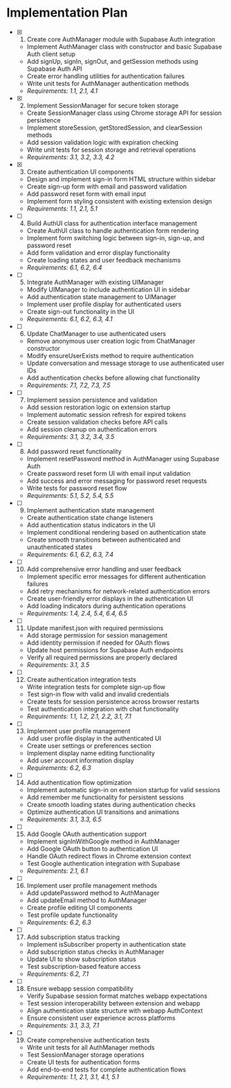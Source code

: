# Implementation Plan

- [x] 1. Create core AuthManager module with Supabase Auth integration










  - Implement AuthManager class with constructor and basic Supabase Auth client setup
  - Add signUp, signIn, signOut, and getSession methods using Supabase Auth API
  - Create error handling utilities for authentication failures
  - Write unit tests for AuthManager authentication methods
  - _Requirements: 1.1, 2.1, 4.1_

- [x] 2. Implement SessionManager for secure token storage




  - Create SessionManager class using Chrome storage API for session persistence
  - Implement storeSession, getStoredSession, and clearSession methods
  - Add session validation logic with expiration checking
  - Write unit tests for session storage and retrieval operations
  - _Requirements: 3.1, 3.2, 3.3, 4.2_

- [x] 3. Create authentication UI components













  - Design and implement sign-in form HTML structure within sidebar
  - Create sign-up form with email and password validation
  - Add password reset form with email input
  - Implement form styling consistent with existing extension design
  - _Requirements: 1.1, 2.1, 5.1_

- [ ] 4. Build AuthUI class for authentication interface management
  - Create AuthUI class to handle authentication form rendering
  - Implement form switching logic between sign-in, sign-up, and password reset
  - Add form validation and error display functionality
  - Create loading states and user feedback mechanisms
  - _Requirements: 6.1, 6.2, 6.4_

- [ ] 5. Integrate AuthManager with existing UIManager
  - Modify UIManager to include authentication UI in sidebar
  - Add authentication state management to UIManager
  - Implement user profile display for authenticated users
  - Create sign-out functionality in the UI
  - _Requirements: 6.1, 6.2, 6.3, 4.1_

- [ ] 6. Update ChatManager to use authenticated users
  - Remove anonymous user creation logic from ChatManager constructor
  - Modify ensureUserExists method to require authentication
  - Update conversation and message storage to use authenticated user IDs
  - Add authentication checks before allowing chat functionality
  - _Requirements: 7.1, 7.2, 7.3, 7.5_

- [ ] 7. Implement session persistence and validation
  - Add session restoration logic on extension startup
  - Implement automatic session refresh for expired tokens
  - Create session validation checks before API calls
  - Add session cleanup on authentication errors
  - _Requirements: 3.1, 3.2, 3.4, 3.5_

- [ ] 8. Add password reset functionality
  - Implement resetPassword method in AuthManager using Supabase Auth
  - Create password reset form UI with email input validation
  - Add success and error messaging for password reset requests
  - Write tests for password reset flow
  - _Requirements: 5.1, 5.2, 5.4, 5.5_

- [ ] 9. Implement authentication state management
  - Create authentication state change listeners
  - Add authentication status indicators in the UI
  - Implement conditional rendering based on authentication state
  - Create smooth transitions between authenticated and unauthenticated states
  - _Requirements: 6.1, 6.2, 6.3, 7.4_

- [ ] 10. Add comprehensive error handling and user feedback
  - Implement specific error messages for different authentication failures
  - Add retry mechanisms for network-related authentication errors
  - Create user-friendly error displays in the authentication UI
  - Add loading indicators during authentication operations
  - _Requirements: 1.4, 2.4, 5.4, 6.4, 6.5_

- [ ] 11. Update manifest.json with required permissions
  - Add storage permission for session management
  - Add identity permission if needed for OAuth flows
  - Update host permissions for Supabase Auth endpoints
  - Verify all required permissions are properly declared
  - _Requirements: 3.1, 3.5_

- [ ] 12. Create authentication integration tests
  - Write integration tests for complete sign-up flow
  - Test sign-in flow with valid and invalid credentials
  - Create tests for session persistence across browser restarts
  - Test authentication integration with chat functionality
  - _Requirements: 1.1, 1.2, 2.1, 2.2, 3.1, 7.1_

- [ ] 13. Implement user profile management
  - Add user profile display in the authenticated UI
  - Create user settings or preferences section
  - Implement display name editing functionality
  - Add user account information display
  - _Requirements: 6.2, 6.3_

- [ ] 14. Add authentication flow optimization
  - Implement automatic sign-in on extension startup for valid sessions
  - Add remember me functionality for persistent sessions
  - Create smooth loading states during authentication checks
  - Optimize authentication UI transitions and animations
  - _Requirements: 3.1, 3.3, 6.5_

- [ ] 15. Add Google OAuth authentication support
  - Implement signInWithGoogle method in AuthManager
  - Add Google OAuth button to authentication UI
  - Handle OAuth redirect flows in Chrome extension context
  - Test Google authentication integration with Supabase
  - _Requirements: 2.1, 6.1_

- [ ] 16. Implement user profile management methods
  - Add updatePassword method to AuthManager
  - Add updateEmail method to AuthManager
  - Create profile editing UI components
  - Test profile update functionality
  - _Requirements: 6.2, 6.3_

- [ ] 17. Add subscription status tracking
  - Implement isSubscriber property in authentication state
  - Add subscription status checks in AuthManager
  - Update UI to show subscription status
  - Test subscription-based feature access
  - _Requirements: 6.2, 7.1_

- [ ] 18. Ensure webapp session compatibility
  - Verify Supabase session format matches webapp expectations
  - Test session interoperability between extension and webapp
  - Align authentication state structure with webapp AuthContext
  - Ensure consistent user experience across platforms
  - _Requirements: 3.1, 3.3, 7.1_

- [ ] 19. Create comprehensive authentication tests
  - Write unit tests for all AuthManager methods
  - Test SessionManager storage operations
  - Create UI tests for authentication forms
  - Add end-to-end tests for complete authentication flows
  - _Requirements: 1.1, 2.1, 3.1, 4.1, 5.1_